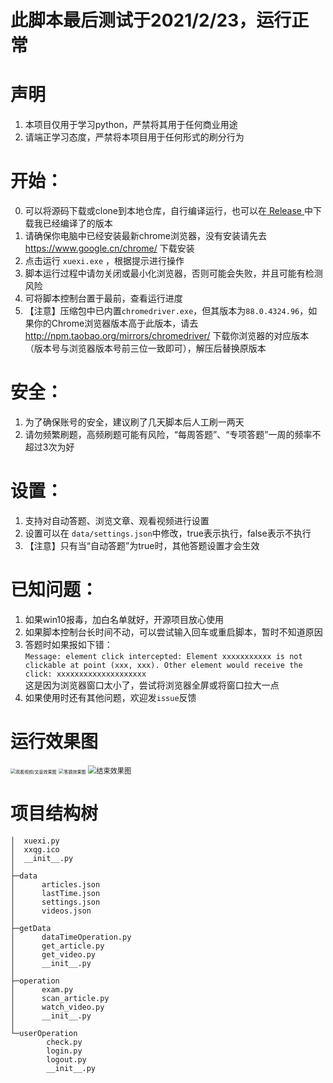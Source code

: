 # 此脚本最后测试于2021/2/23，运行正常

# 声明

1. 本项目仅用于学习python，严禁将其用于任何商业用途
2. 请端正学习态度，严禁将本项目用于任何形式的刷分行为

# 开始：

0. 可以将源码下载或clone到本地仓库，自行编译运行，也可以在[ Release ](https://github.com/PRaichu/xxqg/releases)中下载我已经编译了的版本
1. 请确保你电脑中已经安装最新chrome浏览器，没有安装请先去  https://www.google.cn/chrome/  下载安装
2. 点击运行 `xuexi.exe` ，根据提示进行操作
3. 脚本运行过程中请勿关闭或最小化浏览器，否则可能会失败，并且可能有检测风险
4. 可将脚本控制台置于最前，查看运行进度
5. 【注意】压缩包中已内置`chromedriver.exe`，但其版本为`88.0.4324.96`，如果你的Chrome浏览器版本高于此版本，请去 http://npm.taobao.org/mirrors/chromedriver/ 下载你浏览器的对应版本（版本号与浏览器版本号前三位一致即可），解压后替换原版本

# 安全：

1. 为了确保账号的安全，建议刷了几天脚本后人工刷一两天
2. 请勿频繁刷题，高频刷题可能有风险，“每周答题”、“专项答题”一周的频率不超过3次为好

# 设置：

1. 支持对自动答题、浏览文章、观看视频进行设置
2. 设置可以在 `data/settings.json`中修改，true表示执行，false表示不执行 
3. 【注意】只有当“自动答题”为true时，其他答题设置才会生效

# 已知问题：

1. 如果win10报毒，加白名单就好，开源项目放心使用
2. 如果脚本控制台长时间不动，可以尝试输入回车或重启脚本，暂时不知道原因
3. 答题时如果报如下错：<br>
   `Message: element click intercepted: Element xxxxxxxxxxx is not clickable at point (xxx, xxx). Other element would receive the click: xxxxxxxxxxxxxxxxxxxx`<br>这是因为浏览器窗口太小了，尝试将浏览器全屏或将窗口拉大一点
4. 如果使用时还有其他问题，欢迎发`issue`反馈

# 运行效果图


<img src="https://github.com/PRaichu/xxqg/blob/master/%E6%95%88%E6%9E%9C%E5%9B%BE1.png?raw=true" alt="观看视频/文章效果图" style="zoom:50%;" />

<img src="https://github.com/PRaichu/xxqg/blob/master/%E6%95%88%E6%9E%9C%E5%9B%BE2.png?raw=true" alt="答题效果图" style="zoom:50%;" />

<img src="https://github.com/PRaichu/xxqg/blob/master/%E6%95%88%E6%9E%9C%E5%9B%BE3.png?raw=true" alt="结束效果图" style="zoom: 80%;" />

# 项目结构树

```text
│  xuexi.py
│  xxqg.ico
│  __init__.py
│
├─data
│      articles.json
│      lastTime.json
│      settings.json
│      videos.json
│
├─getData
│      dataTimeOperation.py
│      get_article.py
│      get_video.py
│      __init__.py
│
├─operation
│      exam.py
│      scan_article.py
│      watch_video.py
│      __init__.py
│
└─userOperation
        check.py
        login.py
        logout.py
        __init__.py
```
